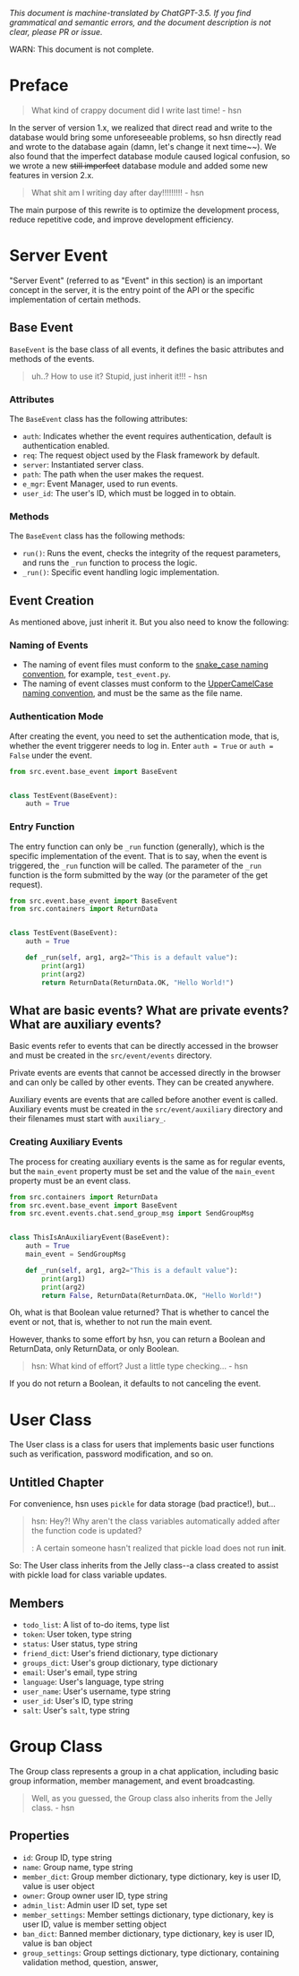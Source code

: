 _This document is machine-translated by ChatGPT-3.5. 
If you find grammatical and semantic errors, and the document description is not clear, please PR or issue._

WARN: This document is not complete.

# Preface

> What kind of crappy document did I write last time! - hsn

In the server of version 1.x, we realized that direct read and write to the database would bring some unforeseeable problems, so hsn directly read and wrote to the database again (damn, let's change it next time~~). We also found that the imperfect database module caused logical confusion, so we wrote a new ~~still imperfect~~ database module and added some new features in version 2.x.

> What shit am I writing day after day!!!!!!!!! - hsn

The main purpose of this rewrite is to optimize the development process, reduce repetitive code, and improve development efficiency.

# Server Event

"Server Event" (referred to as "Event" in this section) is an important concept in the server, it is the entry point of the API or the specific implementation of certain methods.

## Base Event

`BaseEvent` is the base class of all events, it defines the basic attributes and methods of the events.

> uh..? How to use it? Stupid, just inherit it!!! - hsn

### Attributes

The `BaseEvent` class has the following attributes:

- `auth`: Indicates whether the event requires authentication, default is authentication enabled.
- `req`: The request object used by the Flask framework by default.
- `server`: Instantiated server class.
- `path`: The path when the user makes the request.
- `e_mgr`: Event Manager, used to run events.
- `user_id`: The user's ID, which must be logged in to obtain.

### Methods

The `BaseEvent` class has the following methods:

- `run()`: Runs the event, checks the integrity of the request parameters, and runs the `_run` function to process the logic.
- `_run()`: Specific event handling logic implementation.

## Event Creation

As mentioned above, just inherit it. But you also need to know the following:

### Naming of Events

- The naming of event files must conform to the [snake_case naming convention](https://en.wikipedia.org/wiki/Snake_case), for example, `test_event.py`.
- The naming of event classes must conform to the [UpperCamelCase naming convention](https://en.wikipedia.org/wiki/Camel_case), and must be the same as the file name.

### Authentication Mode

After creating the event, you need to set the authentication mode, that is, whether the event triggerer needs to log in. Enter `auth = True` or `auth = False` under the event.

```python
from src.event.base_event import BaseEvent


class TestEvent(BaseEvent):
    auth = True
```

### Entry Function

The entry function can only be `_run` function (generally), which is the specific implementation of the event. That is to say, when the event is triggered, the `_run` function will be called. The parameter of the `_run` function is the form submitted by the way (or the parameter of the get request).

```python
from src.event.base_event import BaseEvent
from src.containers import ReturnData


class TestEvent(BaseEvent):
    auth = True

    def _run(self, arg1, arg2="This is a default value"):
        print(arg1)
        print(arg2)
        return ReturnData(ReturnData.OK, "Hello World!")
```

## What are basic events? What are private events? What are auxiliary events?

Basic events refer to events that can be directly accessed in the browser and must be created in the `src/event/events` directory.

Private events are events that cannot be accessed directly in the browser and can only be called by other events. They can be created anywhere.

Auxiliary events are events that are called before another event is called. Auxiliary events must be created in the `src/event/auxiliary` directory and their filenames must start with `auxiliary_`.

### Creating Auxiliary Events

The process for creating auxiliary events is the same as for regular events, but the `main_event` property must be set and the value of the `main_event` property must be an event class.

```python
from src.containers import ReturnData
from src.event.base_event import BaseEvent
from src.event.events.chat.send_group_msg import SendGroupMsg


class ThisIsAnAuxiliaryEvent(BaseEvent):
    auth = True
    main_event = SendGroupMsg

    def _run(self, arg1, arg2="This is a default value"):
        print(arg1)
        print(arg2)
        return False, ReturnData(ReturnData.OK, "Hello World!")
```

Oh, what is that Boolean value returned? That is whether to cancel the event or not, that is, whether to not run the main event.

However, thanks to some effort by hsn, you can return a Boolean and ReturnData, only ReturnData, or only Boolean.

> hsn: What kind of effort? Just a little type checking... - hsn

If you do not return a Boolean, it defaults to not canceling the event.

# User Class

The User class is a class for users that implements basic user functions such as verification, password modification, and so on.

## Untitled Chapter

For convenience, hsn uses `pickle` for data storage (bad practice!), but...

> hsn: Hey?! Why aren't the class variables automatically added after the function code is updated?
>
> : A certain someone hasn't realized that pickle load does not run __init__.

So:
The User class inherits from the Jelly class--a class created to assist with pickle load for class variable updates.

## Members

- `todo_list`: A list of to-do items, type list
- `token`: User token, type string
- `status`: User status, type string
- `friend_dict`: User's friend dictionary, type dictionary
- `groups_dict`: User's group dictionary, type dictionary
- `email`: User's email, type string
- `language`: User's language, type string
- `user_name`: User's username, type string
- `user_id`: User's ID, type string
- `salt`: User's `salt`, type string

# Group Class

The Group class represents a group in a chat application, including basic group information, member management, and event broadcasting.
> Well, as you guessed, the Group class also inherits from the Jelly class. - hsn

## Properties

- `id`: Group ID, type string
- `name`: Group name, type string
- `member_dict`: Group member dictionary, type dictionary, key is user ID, value is user object
- `owner`: Group owner user ID, type string
- `admin_list`: Admin user ID set, type set
- `member_settings`: Member settings dictionary, type dictionary, key is user ID, value is member setting object
- `ban_dict`: Banned member dictionary, type dictionary, key is user ID, value is ban object
- `group_settings`: Group settings dictionary, type dictionary, containing validation method, question, answer,
